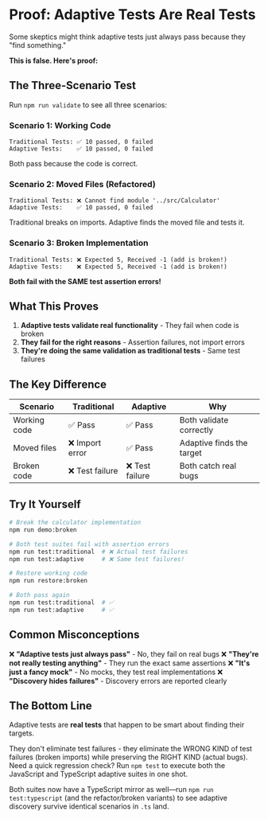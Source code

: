 # Proof: Adaptive Tests Are Real Tests

Some skeptics might think adaptive tests just always pass because they "find something."

**This is false. Here's proof:**

## The Three-Scenario Test

Run `npm run validate` to see all three scenarios:

### Scenario 1: Working Code
```
Traditional Tests: ✅ 10 passed, 0 failed
Adaptive Tests:    ✅ 10 passed, 0 failed
```
Both pass because the code is correct.

### Scenario 2: Moved Files (Refactored)
```
Traditional Tests: ❌ Cannot find module '../src/Calculator'
Adaptive Tests:    ✅ 10 passed, 0 failed
```
Traditional breaks on imports. Adaptive finds the moved file and tests it.

### Scenario 3: Broken Implementation
```
Traditional Tests: ❌ Expected 5, Received -1 (add is broken!)
Adaptive Tests:    ❌ Expected 5, Received -1 (add is broken!)
```
**Both fail with the SAME test assertion errors!**

## What This Proves

1. **Adaptive tests validate real functionality** - They fail when code is broken
2. **They fail for the right reasons** - Assertion failures, not import errors
3. **They're doing the same validation as traditional tests** - Same test failures

## The Key Difference

| Scenario | Traditional | Adaptive | Why |
|----------|------------|----------|-----|
| Working code | ✅ Pass | ✅ Pass | Both validate correctly |
| Moved files | ❌ Import error | ✅ Pass | Adaptive finds the target |
| Broken code | ❌ Test failure | ❌ Test failure | Both catch real bugs |

## Try It Yourself

```bash
# Break the calculator implementation
npm run demo:broken

# Both test suites fail with assertion errors
npm run test:traditional  # ❌ Actual test failures
npm run test:adaptive     # ❌ Same test failures!

# Restore working code
npm run restore:broken

# Both pass again
npm run test:traditional  # ✅
npm run test:adaptive     # ✅
```

## Common Misconceptions

❌ **"Adaptive tests just always pass"** - No, they fail on real bugs
❌ **"They're not really testing anything"** - They run the exact same assertions
❌ **"It's just a fancy mock"** - No mocks, they test real implementations
❌ **"Discovery hides failures"** - Discovery errors are reported clearly

## The Bottom Line

Adaptive tests are **real tests** that happen to be smart about finding their targets.

They don't eliminate test failures - they eliminate the WRONG KIND of test failures (broken imports) while preserving the RIGHT KIND (actual bugs).
Need a quick regression check? Run `npm test` to execute both the JavaScript and TypeScript adaptive suites in one shot.

Both suites now have a TypeScript mirror as well—run `npm run test:typescript` (and the refactor/broken variants) to see adaptive discovery survive identical scenarios in `.ts` land.
